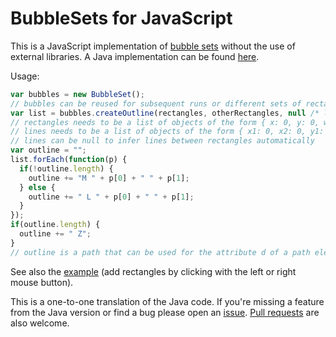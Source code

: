 BubbleSets for JavaScript
=========================

This is a JavaScript implementation of [bubble sets](http://vialab.science.uoit.ca/portfolio/bubblesets)
without the use of external libraries. A Java implementation can be found [here](https://github.com/JosuaKrause/Bubble-Sets).

Usage:

```javascript
var bubbles = new BubbleSet();
// bubbles can be reused for subsequent runs or different sets of rectangles
var list = bubbles.createOutline(rectangles, otherRectangles, null /* lines */);
// rectangles needs to be a list of objects of the form { x: 0, y: 0, width: 0, height: 0 }
// lines needs to be a list of objects of the form { x1: 0, x2: 0, y1: 0, y2: 0 }
// lines can be null to infer lines between rectangles automatically
var outline = "";
list.forEach(function(p) {
  if(!outline.length) {
    outline += "M " + p[0] + " " + p[1];
  } else {
    outline += " L " + p[0] + " " + p[1];
  }
});
if(outline.length) {
  outline += " Z";
}
// outline is a path that can be used for the attribute d of a path element
```

See also the [example](http://josuakrause.github.io/bubblesets-js/) (add rectangles by clicking with the left or right mouse button).

This is a one-to-one translation of the Java code. If you're missing a feature from the Java version or find a bug please open an [issue](https://github.com/JosuaKrause/bubblesets-js/issues/new). [Pull requests](https://github.com/JosuaKrause/bubblesets-js/compare) are also welcome.

